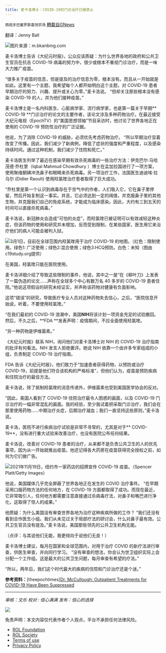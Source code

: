 ```yaml
---
title: 麦卡洛博士：COVID-19的门诊治疗已被禁止
---
```

`西班牙巴塞罗那喜悦农场` [轉載自GNews](https://gnews.org/zh-hans/1823070/)

翻译：Jenny Ball

![](https://assets.gnews.org/wp-content/uploads/2022/01/qqen5bh1zy4.jpg)图片来源：m.bkanbing.com

麦卡洛博士告诉《大纪元时报》，公众应该质疑：为什么世界各地的政府和公共卫生官员在抗击 COVID-19 病毒的努力中，很少或根本不重视门诊治疗，而是一味大力推广疫苗。

“很多关于疫苗的信息，但是提及的治疗信息为零，根本没有。而且从一开始就是如此。这里有一个主题，我希望每个人都开始明白这个主题，对 COVID-19 患者早期治疗的努力、兴趣、提升或关心为零，”麦卡洛说。 “但却关注那些根本没有感染 COVID-19 的人，并为他们接种疫苗。”

麦卡洛博士是一名内科医生、心脏病学家、流行病学家，也是第一篇关于早期** COVID-19 **门诊治疗的论文的主要作者，该论文涉及多种药物治疗。在最近接受大纪元电视（EpochTV）的“美国思想领袖”节目采访时，他讨论了世界各地正在使用的 COVID-19 预防性治疗的广泛证据。

他说，为了消除 COVID-19 的威胁，必须优先考虑药物治疗。 “所以早期治疗显着改变了传播。因此，我们减少了新病例，降低了症状的强度和严重程度，以及感染持续时间。通过这种机制，我们减少了住院和死亡。”

麦卡洛医生列举了最近在感染早期有效杀死病毒的一些治疗方法：伊克巴尔·马哈茂德·乔杜里（Iqbal Mahmud Chowdhury ）博士在孟加拉国进行了一项方案，使用聚维酮碘冲洗鼻子和眼睛来杀死病毒。另一项治疗工作，法国医生迪迪埃·拉乌尔 (Didier Raoult) 使用羟氯喹治疗患者取得了巨大成功。

“乔杜里是第一个认识到病毒存在于空气中的作者，人们吸入它，它在鼻子里停留，然后开始复制这一事实。并且，它必须达到一定的阈值，并克服鼻子里的其他生物，并克服我们自己的免疫系统，才能成为临床感染。因此，大约有三到五天的时间可以直接杀死病毒。”

麦卡洛说，新冠肺炎会造成“可怕的炎症”，而羟氯喹已被证明可以有效减轻这种炎症，但该药物的使用和研究并未增加，反而受到限制，在某些国家，医生用它来治疗他们的病人可能会被判入狱。

![](https://assets.gnews.org/wp-content/uploads/2022/01/c19study.com_-600x315-1.jpg)3月1日，目前在全球范围内羟氯喹用于治疗 COVID-19 的地图。（红色：限制使用。绿色1: 广泛使用；绿色2:混合使用；绿色3:HCQ预防。白色：未知（图由 c19study.org提供）

在美国，羟氯喹只能在医院使用。

麦卡洛详细介绍了导致这些限制的事件，他说，其中之一是“在《柳叶刀》上发表了一篇伪造的论文……声称在全球多个中心有数万名 40 多岁的 COVID-19 患者住院。”他说这项假设的研究未经证实，并声称该药物对健康有负面影响。

这项“错误”的研究，导致医疗专业人员对这种药物失去信心，之后，“医院信息开始说，听着，不要使用羟氯喹。”

“在我们最初的 COVID-19 浪潮中，美国**NIH**将该计划一项资金充足的试验撤回。然后，不久之后，**FDA **发表声明：疫情期间，不应全面使用羟氯喹。

“另一种药物是伊维菌素。”

《大纪元时报》联系 NIH，询问他们对麦卡洛博士对 NIH 的 COVID-19 治疗指南的批评有何看法。NIH 发言人拒绝置评。她说 NIH 依靠一个由许多专家组成的小组，负责制定 COVID-19 治疗指南。

FDA 告诉《大纪元时报》，他们致力于“加速患者获得药物，以预防或治疗 COVID-19，前提是他们符合该机构的严格标准”，但他们认为，疫苗是预防疾病和住院治疗的最佳方法。

麦卡洛说，除了抵制羟氯喹的消息传递外，伊维菌素也受到美国医学协会的反对。

“因此，美国人看到了 COVID-19 住院治疗最令人困惑的画面，以及 COVID-19 门诊治疗的一幅非常混乱的画面。我的经验，至少我试着把采取门诊治疗，我们会在那里使用药物……中期治疗炎症，后期治疗凝血；我们一直坚持这些原则，”麦卡洛说。

麦卡洛，医院不进行疾病治疗试验是非常不寻常的，尤其是对于** COVID-19**，没有进行重大试验来改善治疗，也没有医院公布任何结果。

麦卡洛说，改善对 COVID-19 患者的治疗，从来都不是负责公共卫生的人的优先事项，因为从一开始就推出疫苗。他还记得各大药房在疫苗获得完全授权之前，如何为它们做广告。

![](https://assets.gnews.org/wp-content/uploads/2022/01/COVID-vaccine-booster-600x400-1.jpg)2021年11月19日，纽约市一家药店的招牌宣传 COVID-19 疫苗。（Spencer Platt/Getty Images）

他说，美国媒体几乎完全屏蔽了世界各地正在发生的 COVID 治疗事件。 “在早期采用口服药物方法的任何地方，在 COVID-19 方面都取得了成功。而现在最近，它非常吸引人，任何地方都需要注意直接通过杀病毒疗法，对鼻子和嘴巴进行净化，这取得了惊人的成果。”

他质疑：为什么美国没有审查世界各地为治疗这种疾病所做的工作？ “我们还没有看到合作医生小组。我们从未见过关于局部疗法的研讨会，什么对鼻子最有效。公共卫生官员没有提及。”麦卡洛说，美国那些领先的公共卫生机构无能。

（点评：与其说他们无能，我更倾向于说他们无良！）

麦卡洛博士建议，每月在国家和全球范围内，对用于治疗 COVID 的新疗法进行审查，供医生审查，并向同行学习。 “没有审查的想法，你会认为世卫组织实际上会分配一个工作组。这是最大的公共卫生问题，每月审查有希望的疗法。”

“所以，两年后，我们这个时代最大的疾病的住院和门诊治疗还是个谜。”

**参考资料：**[theepochtimes][Dr. McCullough: Outpatient Treatments for COVID-19 Have Been Suppressed](https://www.theepochtimes.com/dr-mccollough-says-outpatient-treatments-for-covid-19-have-been-suppressed_4189353.html?utm_source=CCPVirusNewsletter&amp;utm_medium=email&amp;utm_campaign=2022-01-04)

* * *

*审核：文乐*
*校对 : 信心满满*
*发布：信心的选择*

![](https://assets.gnews.org/wp-content/uploads/2022/01/GNEWS_CH.-1.jpeg)

 

免责声明：本文内容仅代表作者个人观点，平台不承担任何法律风险。

- [ROL Foundation](https://rolfoundation.org/)
- [ROL Society](https://rolsociety.org/)
- [Terms of use](https://gnews.org/terms-of-use-3/)
- [Privacy Policy](https://gnews.org/privacy-policy/)
